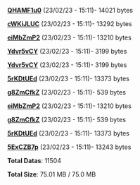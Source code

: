 [**QHAMF1u0**](/data/QHAMF1u0.txt) (23/02/23 - 15:11)- 14021 bytes

[**cWKiJLUC**](/data/cWKiJLUC.txt) (23/02/23 - 15:11)- 13292 bytes

[**eiMbZmP2**](/data/eiMbZmP2.txt) (23/02/23 - 15:11)- 13210 bytes

[**Ydvr5vCY**](/data/Ydvr5vCY.txt) (23/02/23 - 15:11)- 3199 bytes

[**Ydvr5vCY**](/data/Ydvr5vCY.txt) (23/02/23 - 15:11)- 3199 bytes

[**5rKDtUEd**](/data/5rKDtUEd.txt) (23/02/23 - 15:11)- 13373 bytes

[**g8ZmCfkZ**](/data/g8ZmCfkZ.txt) (23/02/23 - 15:11)- 539 bytes

[**eiMbZmP2**](/data/eiMbZmP2.txt) (23/02/23 - 15:11)- 13210 bytes

[**g8ZmCfkZ**](/data/g8ZmCfkZ.txt) (23/02/23 - 15:11)- 539 bytes

[**5rKDtUEd**](/data/5rKDtUEd.txt) (23/02/23 - 15:11)- 13373 bytes

[**5ExCZB7p**](/data/5ExCZB7p.txt) (23/02/23 - 15:11)- 13243 bytes

**Total Datas**: 11504

**Total Size**: 75.01 MB / 75.0 MB